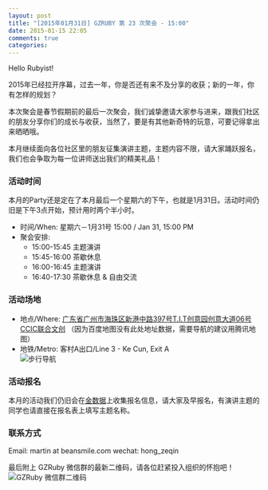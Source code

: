```yaml
---
layout: post
title: "[2015年01月31日] GZRUBY 第 23 次聚会 - 15:00"
date: 2015-01-15 22:05
comments: true
categories: 
---
```


Hello Rubyist!

2015年已经拉开序幕，过去一年，你是否还有来不及分享的收获；新的一年，你有怎样的规划？

本次聚会是春节假期前的最后一次聚会，我们诚挚邀请大家参与进来，跟我们社区的朋友分享你们的成长与收获，当然了，要是有其他新奇特的玩意，可要记得拿出来晒晒哦。

本月继续面向各位社区里的朋友征集演讲主题，主题内容不限，请大家踊跃报名，我们也会争取为每一位讲师送出我们的精美礼品！

### 活动时间
本月的Party还是定在了本月最后一个星期六的下午，也就是1月31日。活动时间仍旧是下午3点开始，预计用时两个半小时。

* 时间/When: 星期六－1月31号 15:00 / Jan 31, 15:00 PM
* 聚会安排:
    * 15:00-15:45 主题演讲
    * 15:45-16:00 茶歇休息
    * 16:00-16:45 主题演讲
    * 16:40-17:30 茶歇休息 & 自由交流

### 活动场地
* 地点/Where: [广东省广州市海珠区新港中路397号T.I.T创意园创意大道06号 CCIC联合文创](http://map.qq.com/?type=marker&isopeninfowin=1&markertype=1&name=%E4%B8%AD%E5%9B%BD%2C%E5%B9%BF%E4%B8%9C%E7%9C%81%2C%E5%B9%BF%E5%B7%9E%E5%B8%82%2C%E6%B5%B7%E7%8F%A0%E5%8C%BA&addr=%E8%89%BA%E8%8B%91%E8%B7%AF106%E5%8F%B7%E6%96%B0%E8%A1%97%E5%A4%B4%E6%9D%91&pointy=23.098996&pointx=113.325283&coord=23.098996%2C113.325283&nodata_redirect=1) （因为百度地图没有此处地址数据，需要导航的建议用腾讯地图）  
* 地铁/Metro: 客村A出口/Line 3 - Ke Cun, Exit A  
![步行导航](https://ruby-china-files.b0.upaiyun.com/photo/2014/e8a6d49d28fc355e2f55675e7abc0e19.png)

### 活动报名
本月的活动我们仍旧会在[金数据](https://jinshuju.net/f/s0E45r)上收集报名信息，请大家及早报名，有演讲主题的同学也请直接在报名表上填写主题名称。

### 联系方式
Email: martin at beansmile.com
wechat: hong_zeqin

最后附上 GZRuby 微信群的最新二维码，请各位赶紧投入组织的怀抱吧！
![GZRuby 微信群二维码](https://ruby-china-files.b0.upaiyun.com/photo/2015/8dffaee2d2df3291d4d6294b5491fd8f.png)
